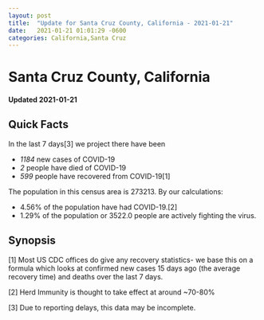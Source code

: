```yaml
---
layout: post
title:  "Update for Santa Cruz County, California - 2021-01-21"
date:   2021-01-21 01:01:29 -0600
categories: California,Santa Cruz
---
```


# Santa Cruz County, California
#### Updated 2021-01-21

## Quick Facts

In the last 7 days[3] we project there have been
- *1184* new cases of COVID-19
- *2* people have died of COVID-19
- *599* people have recovered from COVID-19[1]

The population in this census area is 273213. By our calculations:
- 4.56% of the population have had COVID-19.[2]
- 1.29% of the population or 3522.0 people are actively fighting the virus.

## Synopsis




[1] Most US CDC offices do give any recovery statistics- we base this on a formula which looks at confirmed new cases
15 days ago (the average recovery time) and deaths over the last 7 days.

[2] Herd Immunity is thought to take effect at around ~70-80%

[3] Due to reporting delays, this data may be incomplete.
 
    
